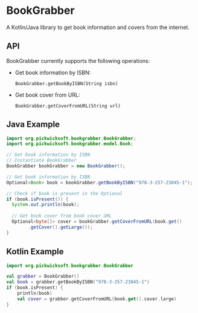 # BookGrabber
A Kotlin/Java library to get book information and covers from the internet.

## API
BookGrabber currently supports the following operations:

- Get book information by ISBN:

    `BookGrabber.getBookByISBN(String isbn)`

- Get book cover from URL:

    `BookGrabber.getCoverFromURL(String url)`

## Java Example

```java
import org.pickwicksoft.bookgrabber.BookGrabber;
import org.pickwicksoft.bookgrabber.model.Book;

// Get book information by ISBN
// Instantiate BookGrabber
BookGrabber bookGrabber = new BookGrabber();

// Get book information by ISBN
Optional<Book> book = bookGrabber.getBookByISBN("978-3-257-23045-1");

// Check if book is present in the Optional
if (book.isPresent()) {
  System.out.println(book);
  
  // Get book cover from book cover URL
  Optional<byte[]> cover = bookGrabber.getCoverFromURL(book.get()
        .getCover().getLarge());
}
```

## Kotlin Example

```kotlin
import org.pickwicksoft.bookgrabber.BookGrabber

val grabber = BookGrabber()
val book = grabber.getBookByISBN("978-3-257-23045-1")
if (book.isPresent) {
    println(book)
    val cover = grabber.getCoverFromURL(book.get().cover.large)
}
```
